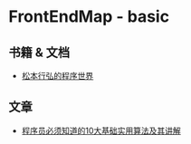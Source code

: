 # FrontEndMap - basic

## 书籍 & 文档

- [松本行弘的程序世界](http://item.jd.com/10828928.html)

## 文章

- [程序员必须知道的10大基础实用算法及其讲解](http://mp.weixin.qq.com/s?__biz=MjM5OTA1MDUyMA==&mid=206508277&idx=1&sn=c5058f94dcf2ffe3b1baedcd4527c660&scene=21#wechat_redirect)